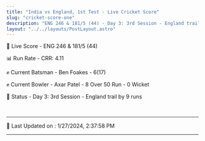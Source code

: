 ```yaml
---
title: "India vs England, 1st Test - Live Cricket Score"
slug: "cricket-score-one"
description: "ENG 246 & 181/5 (44) - Day 3: 3rd Session - England trail by 9 runs."
layout: "../../layouts/PostLayout.astro"
---
```


🔴 Live Score - ENG 246 & 181/5 (44)  

📊 Run Rate - CRR: 4.11  

✊ Current Batsman - Ben Foakes - 6(17)  

✊ Current Bowler - Axar Patel - 8 Over 50 Run - 0 Wicket  

📑 Status - Day 3: 3rd Session - England trail by 9 runs

<br />

***

📝 Last Updated on : 1/27/2024, 2:37:58 PM

***

